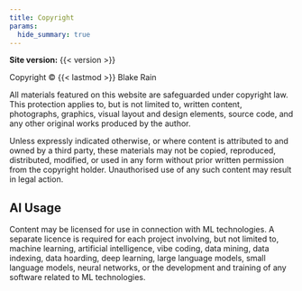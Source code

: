 ```yaml
---
title: Copyright
params:
  hide_summary: true
---
```


**Site version:** {{< version >}}

Copyright © {{< lastmod >}} Blake Rain

All materials featured on this website are safeguarded under copyright law. This protection applies
to, but is not limited to, written content, photographs, graphics, visual layout and design
elements, source code, and any other original works produced by the author.

Unless expressly indicated otherwise, or where content is attributed to and owned by a third party,
these materials may not be copied, reproduced, distributed, modified, or used in any form without
prior written permission from the copyright holder. Unauthorised use of any such content may result
in legal action.

## AI Usage

Content may be licensed for use in connection with ML technologies. A separate licence is required
for each project involving, but not limited to, machine learning, artificial intelligence, vibe
coding, data mining, data indexing, data hoarding, deep learning, large language models, small
language models, neural networks, or the development and training of any software related to ML
technologies.
